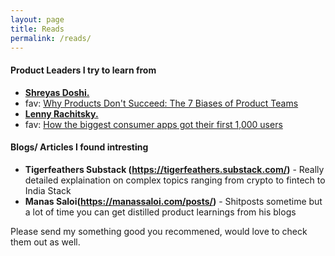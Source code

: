 ```yaml
---
layout: page
title: Reads
permalink: /reads/
---
```


#### Product Leaders I try to learn from

- **[Shreyas Doshi.](https://twitter.com/shreyas)** 
 - fav: [Why Products Don't Succeed: The 7 Biases of Product Teams](https://www.linkedin.com/pulse/why-products-dont-succeed-7-biases-product-teams-shreyas-doshi/)
- **[Lenny Rachitsky.](https://twitter.com/lennysan)** 
 - fav: [How the biggest consumer apps got their first 1,000 users](https://www.lennysnewsletter.com/p/how-the-biggest-consumer-apps-got)

#### Blogs/ Articles I found intresting
- **Tigerfeathers Substack (https://tigerfeathers.substack.com/)** - Really detailed explaination on complex topics ranging from crypto to fintech to India Stack
- **Manas Saloi(https://manassaloi.com/posts/)** - Shitposts sometime but a lot of time you can get distilled product learnings from his blogs 

Please send my something good you recommened, would love to check them out as well.
